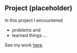 ## Project (placeholder)

In this project I encountered
- problems
and
- learned things
...

See my work [here](https://adrienven.github.io/cdv-student/projects/placeholder/Datazine/).
